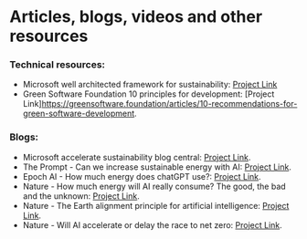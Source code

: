 # Articles, blogs, videos and other resources

### Technical resources:
- Microsoft well architected framework for sustainability: [Project Link](https://learn.microsoft.com/en-us/azure/well-architected/sustainability/sustainability-get-started) 
- Green Software Foundation 10 principles for development: [Project Link]https://greensoftware.foundation/articles/10-recommendations-for-green-software-development.

### Blogs:
- Microsoft accelerate sustainability blog central: [Project Link](https://www.microsoft.com/en-us/corporate-responsibility/sustainability/progress?). 
- The Prompt - Can we increase sustainable energy with AI: [Project Link](https://unlocked.microsoft.com/the-prompt/). 
- Epoch AI - How much energy does chatGPT use?: [Project Link](https://epoch.ai/gradient-updates/how-much-energy-does-chatgpt-use).
- Nature - How much energy will AI really consume? The good, the bad and the unknown: [Project Link](https://www.nature.com/articles/d41586-025-00616-z).
- Nature - The Earth alignment principle for artificial intelligence: [Project Link](https://www.nature.com/articles/s41893-025-01536-6).
- Nature - Will AI accelerate or delay the race to net zero: [Project Link](https://www.nature.com/articles/d41586-024-01137-x).
